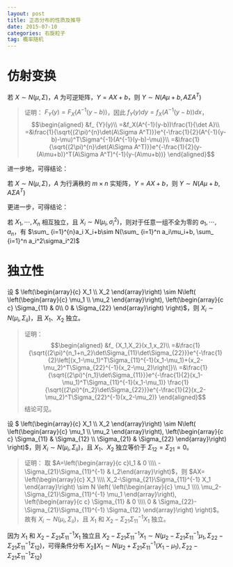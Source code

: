 ```yaml
---
layout: post
title: 正态分布的性质及推导
date: 2015-07-10
categories: 右旋粒子
tag: 概率随机
---
```


# 仿射变换

若 $X\sim N(\mu,\Sigma)$，$A$ 为可逆矩阵，$Y=AX+b$，则 $Y\sim N(A\mu+b,A\Sigma A^T)$

> 证明：
> $F_ {Y}(y)=F_ {X}(A^{-1}(y-b))$，因此 $f_ {Y}(y)dy=f_ {X}(A^{-1}(y-b))dx$，
> $$\begin{aligned}
&f_ {Y}(y)\\
=&f_X(A^{-1}(y-b))\frac{1}{\det A}\\
=&\frac{1}{\sqrt{(2\pi)^{n}\det(A\Sigma A^T)}}e^{-\frac{1}{2}(A^{-1}(y-b)-\mu)^T\Sigma^{-1}(A^{-1}(y-b)-\mu)}\\
=&\frac{1}{\sqrt{(2\pi)^{n}\det(A\Sigma A^T)}}e^{-\frac{1}{2}(y-(A\mu+b))^T(A\Sigma A^T)^{-1}(y-(A\mu+b))}
\end{aligned}$$

进一步地，可得结论：

若 $X\sim N(\mu,\Sigma)$，$A$ 为行满秩的 $m\times n$ 实矩阵，$Y=AX+b$，则 $Y\sim N(A\mu+b,A\Sigma A^T)$

更进一步，可得结论：

若 $X_1,\cdots,X_n$ 相互独立，且 $X_i\sim N(\mu_i,\sigma_i^2)$，则对于任意一组不全为零的 $a_1,\cdots,a_n$，有 $\sum_ {i=1}^{n}a_i X_i+b\sim N(\sum_ {i=1}^n a_i\mu_i+b, \sum_ {i=1}^n a_i^2\sigma_i^2)$

# 独立性

设 $
\left(\begin{array}{c}
X_1 \\\\ X_2
\end{array}\right)
\sim N\left(
\left(\begin{array}{c}
\mu_1 \\\\ \mu_2
\end{array}\right),
\left(\begin{array}{c c}
\Sigma_{11} & 0\\\\
0 & \Sigma_{22}
\end{array}\right)
\right)$，则 $X_i\sim N(\mu_i,\Sigma_{ii})$，且 $X_1$、$X_2$ 独立。

> 证明：
> $$\begin{aligned}
&f_ {X_1,X_2}(x_1,x_2)\\
=&\frac{1}{\sqrt{(2\pi)^{n_1+n_2}\det\Sigma_{11}\det\Sigma_{22}}}e^{-\frac{1}{2}\left[(x_1-\mu_1)^T\Sigma_{11}^{-1}(x_1-\mu_1)+(x_2-\mu_2)^T\Sigma_{22}^{-1}(x_2-\mu_2)\right]}\\
=&\frac{1}{\sqrt{(2\pi)^{n_1}\det\Sigma_{11}}}e^{-\frac{1}{2}(x_1-\mu_1)^T\Sigma_{11}^{-1}(x_1-\mu_1)}
\frac{1}{\sqrt{(2\pi)^{n_2}\det\Sigma_{22}}}e^{-\frac{1}{2}(x_2-\mu_2)^T\Sigma_{22}^{-1}(x_2-\mu_2)}
\end{aligned}$$
> 结论可见。

设 $
\left(\begin{array}{c}
X_1 \\\\ X_2
\end{array}\right)
\sim N\left(
\left(\begin{array}{c}
\mu_1 \\\\ \mu_2
\end{array}\right),
\left(\begin{array}{c c}
\Sigma_{11} & \Sigma_{12} \\\\
\Sigma_{21} & \Sigma_{22}
\end{array}\right)
\right)$，则 $X_i\sim N(\mu_i,\Sigma_{ii})$，且 $X_1$、$X_2$ 独立等价于 $\Sigma_{12}=\Sigma_{21}=0$。

> 证明：
> 取 $A=\left(\begin{array}{c c}I_1 & 0 \\\\ -\Sigma_{21}\Sigma_{11}^{-1} & I_2\end{array}\right)$，则 $AX=
\left(\begin{array}{c}
X_1 \\\\ X_2-\Sigma_{21}\Sigma_{11}^{-1} X_1
\end{array}\right)
\sim N \left(
\left(\begin{array}{c}
\mu_1 \\\\ \mu_2-\Sigma_{21}\Sigma_{11}^{-1} \mu_1
\end{array}\right),
\left(\begin{array}{c c}
\Sigma_{11} & 0 \\\\ 0 & \Sigma_{22}-\Sigma_{21}\Sigma_{11}^{-1} \Sigma_{12}
\end{array}\right)
\right)$。故有 $X_i\sim N(\mu_i,\Sigma_{ii})$，且 $X_1$ 和 $X_2-\Sigma_{21}\Sigma_{11}^{-1} X_1$ 独立。

因为 $X_1$ 和 $X_2-\Sigma_{21}\Sigma_{11}^{-1} X_1$ 独立且 $X_2-\Sigma_{21}\Sigma_{11}^{-1} X_1\sim N\left(\mu_2-\Sigma_{21}\Sigma_{11}^{-1} \mu_1, \Sigma_{22}-\Sigma_{21}\Sigma_{11}^{-1} \Sigma_{12}\right)$，可得条件分布 $X_2 \| X_1\sim N\left(\mu_2+\Sigma_{21}\Sigma_{11}^{-1}(X_1-\mu_1), \Sigma_{22}-\Sigma_{21}\Sigma_{11}^{-1} \Sigma_{12}\right)$

